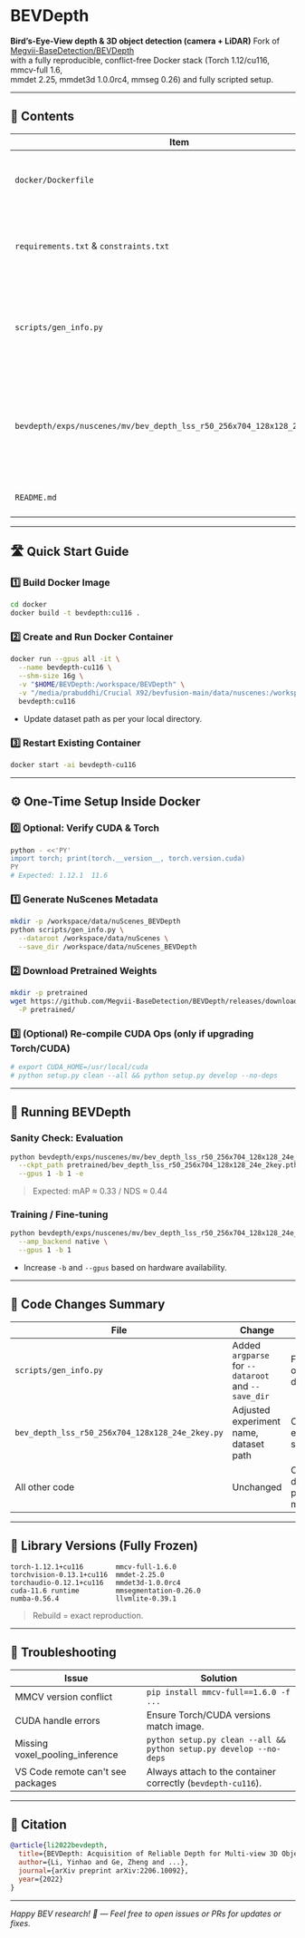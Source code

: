 # BEVDepth 

**Bird’s-Eye-View depth & 3D object detection (camera + LiDAR)**
Fork of [Megvii-BaseDetection/BEVDepth](https://github.com/Megvii-BaseDetection/BEVDepth)\
with a fully reproducible, conflict-free Docker stack (Torch 1.12/cu116, mmcv-full 1.6,\
mmdet 2.25, mmdet3d 1.0.0rc4, mmseg 0.26) and fully scripted setup.

---

## 📂 Contents

| Item                                                                      | Purpose                                                                        |
| ------------------------------------------------------------------------- | ------------------------------------------------------------------------------ |
| `docker/Dockerfile`                                                       | One-stage image build with full CUDA ops compilation.                          |
| `requirements.txt` & `constraints.txt`                                    | All Python package versions pinned to avoid conflicts.                         |
| `scripts/gen_info.py`                                                     | Enhanced: accepts `--dataroot` and `--save_dir` for flexible output locations. |
| `bevdepth/exps/nuscenes/mv/bev_depth_lss_r50_256x704_128x128_24e_2key.py` | Modified experiment file for correct dataset paths and unique experiment name. |
| `README.md`                                                               | Full setup instructions (this file).                                           |

---

## 🛣️ Quick Start Guide

### 1️⃣ Build Docker Image

```bash
cd docker
docker build -t bevdepth:cu116 .
```

### 2️⃣ Create and Run Docker Container

```bash
docker run --gpus all -it \
  --name bevdepth-cu116 \
  --shm-size 16g \
  -v "$HOME/BEVDepth:/workspace/BEVDepth" \
  -v "/media/prabuddhi/Crucial X92/bevfusion-main/data/nuscenes:/workspace/data/nuScenes" \
  bevdepth:cu116
```

- Update dataset path as per your local directory.

### 3️⃣ Restart Existing Container

```bash
docker start -ai bevdepth-cu116
```

---

## ⚙️ One-Time Setup Inside Docker

### 0️⃣ Optional: Verify CUDA & Torch

```bash
python - <<'PY'
import torch; print(torch.__version__, torch.version.cuda)
PY
# Expected: 1.12.1  11.6
```

### 1️⃣ Generate NuScenes Metadata

```bash
mkdir -p /workspace/data/nuScenes_BEVDepth
python scripts/gen_info.py \
  --dataroot /workspace/data/nuScenes \
  --save_dir /workspace/data/nuScenes_BEVDepth
```

### 2️⃣ Download Pretrained Weights

```bash
mkdir -p pretrained
wget https://github.com/Megvii-BaseDetection/BEVDepth/releases/download/v0.0.2/bev_depth_lss_r50_256x704_128x128_24e_2key.pth \
  -P pretrained/
```

### 3️⃣ (Optional) Re-compile CUDA Ops (only if upgrading Torch/CUDA)

```bash
# export CUDA_HOME=/usr/local/cuda
# python setup.py clean --all && python setup.py develop --no-deps
```

---

## 🚦 Running BEVDepth

### Sanity Check: Evaluation

```bash
python bevdepth/exps/nuscenes/mv/bev_depth_lss_r50_256x704_128x128_24e_2key.py \
  --ckpt_path pretrained/bev_depth_lss_r50_256x704_128x128_24e_2key.pth \
  --gpus 1 -b 1 -e
```

> Expected: mAP ≈ 0.33 / NDS ≈ 0.44

### Training / Fine-tuning

```bash
python bevdepth/exps/nuscenes/mv/bev_depth_lss_r50_256x704_128x128_24e_2key.py \
  --amp_backend native \
  --gpus 1 -b 1
```

- Increase `-b` and `--gpus` based on hardware availability.

---

## 📝 Code Changes Summary

| File                                            | Change                                             | Reason                           |
| ----------------------------------------------- | -------------------------------------------------- | -------------------------------- |
| `scripts/gen_info.py`                           | Added `argparse` for `--dataroot` and `--save_dir` | Flexible output directories      |
| `bev_depth_lss_r50_256x704_128x128_24e_2key.py` | Adjusted experiment name, dataset path             | Clean experiment structure       |
| All other code                                  | Unchanged                                          | Only dataset path logic modified |

---

## 🤩 Library Versions (Fully Frozen)

```
torch-1.12.1+cu116        mmcv-full-1.6.0
torchvision-0.13.1+cu116  mmdet-2.25.0
torchaudio-0.12.1+cu116   mmdet3d-1.0.0rc4
cuda-11.6 runtime         mmsegmentation-0.26.0
numba-0.56.4              llvmlite-0.39.1
```

> Rebuild = exact reproduction.

---

## 🔧 Troubleshooting

| Issue                             | Solution                                                           |
| --------------------------------- | ------------------------------------------------------------------ |
| MMCV version conflict             | `pip install mmcv-full==1.6.0 -f ...`                              |
| CUDA handle errors                | Ensure Torch/CUDA versions match image.                            |
| Missing voxel\_pooling\_inference | `python setup.py clean --all && python setup.py develop --no-deps` |
| VS Code remote can't see packages | Always attach to the container correctly (`bevdepth-cu116`).       |

---

## 📄 Citation

```bibtex
@article{li2022bevdepth,
  title={BEVDepth: Acquisition of Reliable Depth for Multi-view 3D Object Detection},
  author={Li, Yinhao and Ge, Zheng and ...},
  journal={arXiv preprint arXiv:2206.10092},
  year={2022}
}
```

---

*Happy BEV research! 🚀 — Feel free to open issues or PRs for updates or fixes.*
